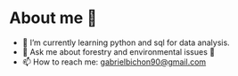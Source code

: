 # About me 👋




- 🌱 I’m currently learning python and sql for data analysis. 
- 💬 Ask me about forestry and environmental issues 🌳 
- 📫 How to reach me: gabrielbichon90@gmail.com
<!--
**gabrielbichon/gabrielbichon** is a ✨ _special_ ✨ repository because its `README.md` (this file) appears on your GitHub profile.

- 🔭 I’m currently working on ... 
- 👯 I’m looking to collaborate on ... 
- 🤔 I’m looking for help with... 
- 😄 Pronouns: ...
- ⚡ Fun fact: ...

